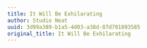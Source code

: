 ```yaml
---
title: It Will Be Exhilarating
author: Studio Neat
uuid: 3d99a389-b1a5-4d03-a38d-87d701893585
original_title: It Will Be Exhilarating
---
```


